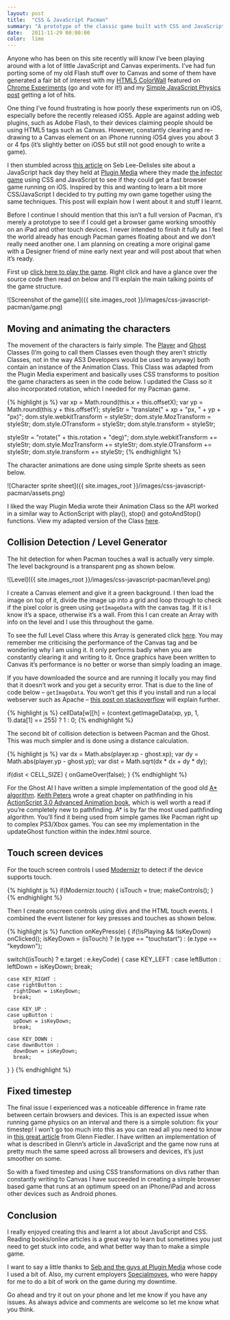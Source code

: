 ```yaml
---
layout: post
title:  "CSS & JavaScript Pacman"
summary: "A prototype of the classic game built with CSS and JavaScript"
date:   2011-11-29 00:00:00
color:  lime
---
```


Anyone who has been on this site recently will know I’ve been playing around with a lot of little JavaScript and Canvas experiments. I’ve had fun porting some of my old Flash stuff over to Canvas and some of them have generated a fair bit of interest with my [HTML5 ColorWall](http://flashmonkey.co.uk/html5/colorwall/) featured on [Chrome Experiments](http://www.chromeexperiments.com/detail/colorwall/) (go and vote for it!) and my [Simple JavaScript Physics post](http://minimalmonkey.com/simple-javascript-physics/) getting a lot of hits.

One thing I’ve found frustrating is how poorly these experiments run on iOS, especially before the recently released iOS5. Apple are against adding web plugins, such as Adobe Flash, to their devices claiming people should be using HTML5 tags such as Canvas. However, constantly clearing and re-drawing to a Canvas element on an iPhone running iOS4 gives you about 3 or 4 fps (it’s slightly better on iOS5 but still not good enough to write a game).

I then stumbled across [this article](http://sebleedelisle.com/2011/04/html5javascript-platform-game-optimised-for-ipad/) on Seb Lee-Delisles site about a JavaScript hack day they held at [Plugin Media](http://www.pluginmedia.net/) where they made [the infector game](http://www.pluginmedia.net/dev/infector/) using CSS and JavaScript to see if they could get a fast browser game running on iOS. Inspired by this and wanting to learn a bit more CSS/JavaScript I decided to try putting my own game together using the same techniques. This post will explain how I went about it and stuff I learnt.

Before I continue I should mention that this isn’t a full version of Pacman, it’s merely a prototype to see if I could get a browser game working smoothly on an iPad and other touch devices. I never intended to finish it fully as I feel the world already has enough Pacman games floating about and we don’t really need another one. I am planning on creating a more original game with a Designer friend of mine early next year and will post about that when it’s ready.

First up [click here to play the game](http://www.flashmonkey.co.uk/lab/pacman/). Right click and have a glance over the source code then read on below and I’ll explain the main talking points of the game structure.

![Screenshot of the game]({{ site.images_root }}/images/css-javascript-pacman/game.png)

## Moving and animating the characters

The movement of the characters is fairly simple. The [Player](http://www.flashmonkey.co.uk/lab/pacman/js/Player.js) and [Ghost](http://www.flashmonkey.co.uk/lab/pacman/js/Ghost.js) Classes (I’m going to call them Classes even though they aren’t strictly Classes, not in the way AS3 Developers would be used to anyway) both contain an instance of the Animation Class. This Class was adapted from the Plugin Media experiment and basically uses CSS transforms to position the game characters as seen in the code below. I updated the Class so it also incorporated rotation, which I needed for my Pacman game.

{% highlight js %}
var xp = Math.round(this.x + this.offsetX);
var yp = Math.round(this.y + this.offsetY);
styleStr = "translate(" + xp + "px, " + yp + "px)";
dom.style.webkitTransform = styleStr;
dom.style.MozTransform = styleStr;
dom.style.OTransform = styleStr;
dom.style.transform = styleStr;

styleStr = "rotate(" + this.rotation + "deg)";
dom.style.webkitTransform += styleStr;
dom.style.MozTransform += styleStr;
dom.style.OTransform += styleStr;
dom.style.transform += styleStr;
{% endhighlight %}

The character animations are done using simple Sprite sheets as seen below.

![Character sprite sheet]({{ site.images_root }}/images/css-javascript-pacman/assets.png)

I liked the way Plugin Media wrote their Animation Class so the API worked in a similar way to ActionScript with play(), stop() and gotoAndStop() functions. View my adapted version of the Class [here](http://www.flashmonkey.co.uk/lab/pacman/js/Animation.js).

## Collision Detection / Level Generator

The hit detection for when Pacman touches a wall is actually very simple. The level background is a transparent png as shown below.

![Level]({{ site.images_root }}/images/css-javascript-pacman/level.png)

I create a Canvas element and give it a green background. I then load the image on top of it, divide the image up into a grid and loop through to check if the pixel color is green using `getImageData` with the canvas tag. If it is I know it’s a space, otherwise it’s a wall. From this I can create an Array with info on the level and I use this throughout the game.

To see the full Level Class where this Array is generated click [here](http://www.flashmonkey.co.uk/lab/pacman/js/Level.js). You may remember me criticising the performance of the Canvas tag and be wondering why I am using it. It only performs badly when you are constantly clearing it and writing to it. Once graphics have been written to Canvas it’s performance is no better or worse than simply loading an image.

If you have downloaded the source and are running it locally you may find that it doesn’t work and you get a security error. That is due to the line of code below – `getImageData`. You won’t get this if you install and run a local webserver such as Apache – [this post on stackoverflow](http://stackoverflow.com/questions/358538/getimagedata-in-firefox-3-causing-ns-error-dom-security-err) will explain further.

{% highlight js %}
cellData[w][h] = (context.getImageData(xp, yp, 1, 1).data[1] == 255) ? 1 : 0;
{% endhighlight %}

The second bit of collision detection is between Pacman and the Ghost. This was much simpler and is done using a distance calculation.

{% highlight js %}
var dx = Math.abs(player.xp - ghost.xp);
var dy = Math.abs(player.yp - ghost.yp);
var dist = Math.sqrt(dx * dx + dy * dy);

if(dist < CELL_SIZE)
{
  onGameOver(false);
}
{% endhighlight %}

For the Ghost AI I have written a simple implementation of the good old [A* algorithm](http://en.wikipedia.org/wiki/A*_search_algorithm). [Keith Peters](http://www.bit-101.com/blog/) wrote a great chapter on pathfinding in his [ActionScript 3.0 Advanced Animation book](http://www.amazon.com/AdvancED-ActionScript-Animation-Keith-Peters/dp/1430216085/ref=pd_bxgy_b_img_b), which is well worth a read if you’re completely new to pathfinding. A* is by far the most used pathfinding algorithm. You’ll find it being used from simple games like Pacman right up to complex PS3/Xbox games. You can see my implementation in the updateGhost function within the index.html source.

## Touch screen devices

For the touch screen controls I used [Modernizr](http://www.modernizr.com/) to detect if the device supports touch.

{% highlight js %}
if(Modernizr.touch)
{
  isTouch = true;
  makeControls();
}
{% endhighlight %}

Then I create onscreen controls using divs and the HTML touch events. I combined the event listener for key presses and touches as shown below.

{% highlight js %}
function onKeyPress(e)
{
  if(!isPlaying && !isKeyDown) onClicked();
  isKeyDown = (isTouch) ? (e.type == "touchstart") : (e.type == "keydown");

  switch((isTouch) ? e.target : e.keyCode)
  {
    case KEY_LEFT :
    case leftButton :
      leftDown = isKeyDown;
      break;

    case KEY_RIGHT :
    case rightButton :
      rightDown = isKeyDown;
      break;

    case KEY_UP :
    case upButton :
      upDown = isKeyDown;
      break;

    case KEY_DOWN :
    case downButton :
      downDown = isKeyDown;
      break;
  }
}
{% endhighlight %}

## Fixed timestep

The final issue I experienced was a noticeable difference in frame rate between certain browsers and devices. This is an expected issue when running game physics on an interval and there is a simple solution: fix your timestep! I won’t go too much into this as you can read all you need to know in [this great article](http://gafferongames.com/game-physics/fix-your-timestep/) from Glenn Fiedler. I have written an implementation of what is described in Glenn’s article in JavaScript and the game now runs at pretty much the same speed across all browsers and devices, it’s just smoother on some.

So with a fixed timestep and using CSS transformations on divs rather than constantly writing to Canvas I have succeeded in creating a simple browser based game that runs at an optimum speed on an iPhone/iPad and across other devices such as Android phones.

## Conclusion

I really enjoyed creating this and learnt a lot about JavaScript and CSS. Reading books/online articles is a great way to learn but sometimes you just need to get stuck into code, and what better way than to make a simple game.

I want to say a little thanks to [Seb and the guys at Plugin Media](http://www.pluginmedia.net/) whose code I used a bit of. Also, my current employers [Specialmoves](http://specialmoves.com/), who were happy for me to do a bit of work on the game during my downtime.

Go ahead and try it out on your phone and let me know if you have any issues. As always advice and comments are welcome so let me know what you think.
